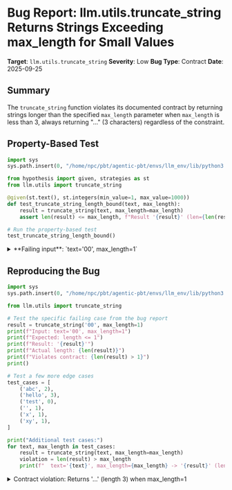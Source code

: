 # Bug Report: llm.utils.truncate_string Returns Strings Exceeding max_length for Small Values

**Target**: `llm.utils.truncate_string`
**Severity**: Low
**Bug Type**: Contract
**Date**: 2025-09-25

## Summary

The `truncate_string` function violates its documented contract by returning strings longer than the specified `max_length` parameter when `max_length` is less than 3, always returning "..." (3 characters) regardless of the constraint.

## Property-Based Test

```python
import sys
sys.path.insert(0, "/home/npc/pbt/agentic-pbt/envs/llm_env/lib/python3.13/site-packages")

from hypothesis import given, strategies as st
from llm.utils import truncate_string

@given(st.text(), st.integers(min_value=1, max_value=1000))
def test_truncate_string_length_bound(text, max_length):
    result = truncate_string(text, max_length=max_length)
    assert len(result) <= max_length, f"Result '{result}' (len={len(result)}) exceeds max_length={max_length}"

# Run the property-based test
test_truncate_string_length_bound()
```

<details>

<summary>
**Failing input**: `text='00', max_length=1`
</summary>
```
Traceback (most recent call last):
  File "/home/npc/pbt/agentic-pbt/worker_/7/hypo.py", line 13, in <module>
    test_truncate_string_length_bound()
    ~~~~~~~~~~~~~~~~~~~~~~~~~~~~~~~~~^^
  File "/home/npc/pbt/agentic-pbt/worker_/7/hypo.py", line 8, in test_truncate_string_length_bound
    def test_truncate_string_length_bound(text, max_length):
                   ^^^
  File "/home/npc/pbt/agentic-pbt/envs/llm_env/lib/python3.13/site-packages/hypothesis/core.py", line 2124, in wrapped_test
    raise the_error_hypothesis_found
  File "/home/npc/pbt/agentic-pbt/worker_/7/hypo.py", line 10, in test_truncate_string_length_bound
    assert len(result) <= max_length, f"Result '{result}' (len={len(result)}) exceeds max_length={max_length}"
           ^^^^^^^^^^^^^^^^^^^^^^^^^
AssertionError: Result '...' (len=3) exceeds max_length=1
Falsifying example: test_truncate_string_length_bound(
    text='00',
    max_length=1,
)
Explanation:
    These lines were always and only run by failing examples:
        /home/npc/pbt/agentic-pbt/envs/llm_env/lib/python3.13/site-packages/llm/utils.py:467
```
</details>

## Reproducing the Bug

```python
import sys
sys.path.insert(0, "/home/npc/pbt/agentic-pbt/envs/llm_env/lib/python3.13/site-packages")

from llm.utils import truncate_string

# Test the specific failing case from the bug report
result = truncate_string('00', max_length=1)
print(f"Input: text='00', max_length=1")
print(f"Expected: length <= 1")
print(f"Result: '{result}'")
print(f"Actual length: {len(result)}")
print(f"Violates contract: {len(result) > 1}")
print()

# Test a few more edge cases
test_cases = [
    ('abc', 2),
    ('hello', 3),
    ('test', 0),
    ('', 1),
    ('x', 1),
    ('xy', 1),
]

print("Additional test cases:")
for text, max_length in test_cases:
    result = truncate_string(text, max_length=max_length)
    violation = len(result) > max_length
    print(f"  text='{text}', max_length={max_length} -> '{result}' (len={len(result)}) {'VIOLATES' if violation else 'OK'}")
```

<details>

<summary>
Contract violation: Returns '...' (length 3) when max_length=1
</summary>
```
Input: text='00', max_length=1
Expected: length <= 1
Result: '...'
Actual length: 3
Violates contract: True

Additional test cases:
  text='abc', max_length=2 -> 'ab...' (len=5) VIOLATES
  text='hello', max_length=3 -> '...' (len=3) OK
  text='test', max_length=0 -> 't...' (len=4) VIOLATES
  text='', max_length=1 -> '' (len=0) OK
  text='x', max_length=1 -> 'x' (len=1) OK
  text='xy', max_length=1 -> '...' (len=3) VIOLATES
```
</details>

## Why This Is A Bug

The function's docstring explicitly states that `max_length` is the "Maximum length of the result string" with no caveats or exceptions. This creates a clear contract that the returned string's length should never exceed `max_length`. However, the implementation violates this contract in several ways:

1. **For max_length < 3**: The function always returns "..." (3 characters), exceeding the specified maximum
2. **Negative array slicing**: Line 476 computes `text[:max_length - 3] + "..."`, which for max_length=1 becomes `text[:-2]`, resulting in unexpected behavior
3. **Even worse for max_length=2**: Returns partial text plus "..." (e.g., 'ab...' for text='abc'), resulting in strings of length 5 or more

The code comment on line 475 says "Fall back to simple truncation for very small max_length" but the implementation doesn't actually handle these small values correctly. The function blindly appends "..." without checking if this would exceed the maximum length constraint.

## Relevant Context

This bug occurs in the `llm` package's utility module at `/home/npc/pbt/agentic-pbt/envs/llm_env/lib/python3.13/site-packages/llm/utils.py`. The function is used for truncating strings in various contexts throughout the llm command-line tool.

The bug only manifests when:
- `max_length < 3` AND
- `len(text) > max_length` (triggering the truncation path)

When the text is already shorter than `max_length` (line 463) or when the text is empty (line 458), the function works correctly. The issue is specific to the truncation logic on line 476.

While this is an edge case that rarely occurs in practice (most users would use reasonable `max_length` values of 10+ for meaningful truncation), it still represents a clear violation of the documented API contract.

## Proposed Fix

```diff
--- a/llm/utils.py
+++ b/llm/utils.py
@@ -473,5 +473,8 @@ def truncate_string(
         return text[:cutoff] + "... " + text[-cutoff:]
     else:
         # Fall back to simple truncation for very small max_length
+        if max_length < 3:
+            # Can't fit ellipsis, just truncate without it
+            return text[:max_length]
         return text[: max_length - 3] + "..."
```